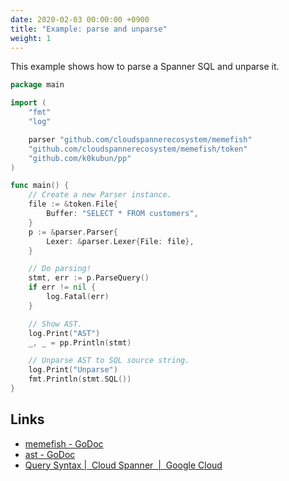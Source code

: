 ```yaml
---
date: 2020-02-03 00:00:00 +0900
title: "Example: parse and unparse"
weight: 1
---
```


This example shows how to parse a Spanner SQL and unparse it.

```go
package main

import (
	"fmt"
	"log"

	parser "github.com/cloudspannerecosystem/memefish"
	"github.com/cloudspannerecosystem/memefish/token"
	"github.com/k0kubun/pp"
)

func main() {
	// Create a new Parser instance.
	file := &token.File{
		Buffer: "SELECT * FROM customers",
	}
	p := &parser.Parser{
		Lexer: &parser.Lexer{File: file},
	}

	// Do parsing!
	stmt, err := p.ParseQuery()
	if err != nil {
		log.Fatal(err)
	}

	// Show AST.
	log.Print("AST")
	_, _ = pp.Println(stmt)

	// Unparse AST to SQL source string.
	log.Print("Unparse")
	fmt.Println(stmt.SQL())
}
```

## Links

- [memefish - GoDoc](https://pkg.go.dev/github.com/cloudspannerecosystem/memefish)
- [ast - GoDoc](https://pkg.go.dev/github.com/cloudspannerecosystem/memefish/ast)
- [Query Syntax |  Cloud Spanner  |  Google Cloud](https://cloud.google.com/spanner/docs/query-syntax)